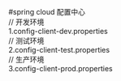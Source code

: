 #spring cloud 配置中心<br>
// 开发环境<br>
1.config-client-dev.properties<br>
// 测试环境<br>
2.config-client-test.properties<br>
// 生产环境<br>
3.config-client-prod.properties<br>
